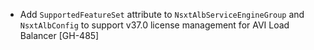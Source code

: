 * Add `SupportedFeatureSet` attribute to `NsxtAlbServiceEngineGroup` and `NsxtAlbConfig` to support v37.0 license management for AVI Load Balancer [GH-485]
